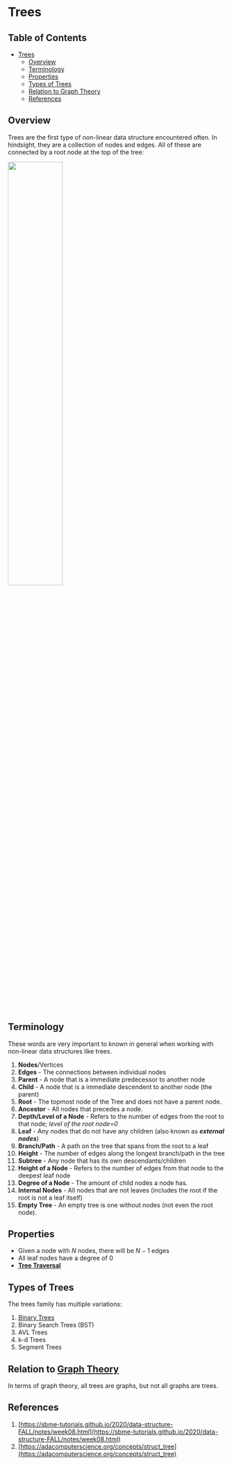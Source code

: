 # Trees

## Table of Contents

- [Trees](#trees)
   * [Overview ](#overview)
   * [Terminology](#terminology)
   * [Properties](#properties)
   * [Types of Trees](#types-of-trees)
   * [Relation to Graph Theory](#relation-to-graph-theory)
   * [References](#references)

## Overview 
Trees are the first type of non-linear data structure encountered often. In hindsight, they are a collection of nodes and edges. All of these are connected by a root node at the top of the tree:

<img src="https://upload.wikimedia.org/wikipedia/commons/thumb/5/5f/Tree_%28computer_science%29.svg/1200px-Tree_%28computer_science%29.svg.png" width=50% />

## Terminology

These words are very important to known in general when working with non-linear data structures like trees.

1. **Nodes**/Vertices
2. **Edges** - The connections between individual nodes
3. **Parent** - A node that is a immediate predecessor to another node
4. **Child** - A node that is a immediate descendent to another node (the parent)
5. **Root** - The topmost node of the Tree and does not have a parent node.
6. **Ancestor** - All nodes that precedes a node.  
7. **Depth/Level of a Node** - Refers to the number of edges from the root to that node; *level of the root node=0*
8. **Leaf** - Any nodes that do not have any children (also known as ***external nodes***)
9. **Branch/Path** - A path on the tree that spans from the root to a leaf
10. **Height** - The number of edges along the longest branch/path in the tree
11. **Subtree** - Any node that has its own descendants/children
12. **Height of a Node** - Refers to the number of edges from that node to the deepest leaf node
13. **Degree of a Node** - The amount of child nodes a node has.
14. **Internal Nodes** - All nodes that are not leaves (includes the root if the root is not a leaf itself)
15. **Empty Tree** - An empty tree is one without nodes (not even the root node).

## Properties

- Given a node with $N$ nodes, there will be $N-1$ edges
- All leaf nodes have a degree of $0$
- **[Tree Traversal](./Tree_Traversal.md)**

## Types of Trees

The trees family has multiple variations:

1. [Binary Trees](./Binary_Tree_DS.md)
2. Binary Search Trees (BST)
3. AVL Trees
4. k-d Trees
5. Segment Trees

## Relation to [Graph Theory](./Graph_Theory_P1.md)

In terms of graph theory, all trees are graphs, but not all graphs are trees.

## References

1. [https://sbme-tutorials.github.io/2020/data-structure-FALL/notes/week08.html](https://sbme-tutorials.github.io/2020/data-structure-FALL/notes/week08.html)
2. [https://adacomputerscience.org/concepts/struct_tree](https://adacomputerscience.org/concepts/struct_tree)
